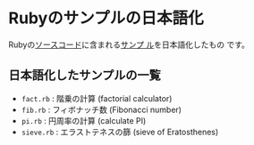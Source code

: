 Rubyのサンプルの日本語化
========================

Rubyの[ソースコード](https://github.com/ruby/ruby)に含まれる[サンプ
ル](https://github.com/ruby/ruby/tree/master/sample)を日本語化したもの
です。

日本語化したサンプルの一覧
--------------------------

- `fact.rb`  : 階乗の計算 (factorial calculator)
- `fib.rb`   : フィボナッチ数 (Fibonacci number)
- `pi.rb`    : 円周率の計算 (calculate PI)
- `sieve.rb` : エラストテネスの篩 (sieve of Eratosthenes)
